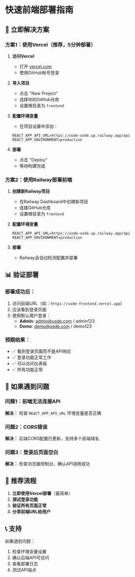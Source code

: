 # 快速前端部署指南

## 🚀 立即解决方案

### 方案1：使用Vercel（推荐，5分钟部署）

1. **访问Vercel**
   - 打开 [vercel.com](https://vercel.com)
   - 使用GitHub账号登录

2. **导入项目**
   - 点击 "New Project"
   - 选择你的GitHub仓库
   - 设置根目录为 `frontend`

3. **配置环境变量**
   - 在项目设置中添加：
   ```
   REACT_APP_API_URL=https://usde-usde.up.railway.app/api
   REACT_APP_ENVIRONMENT=production
   ```

4. **部署**
   - 点击 "Deploy"
   - 等待构建完成

### 方案2：使用Railway部署前端

1. **创建新Railway项目**
   - 在Railway Dashboard中创建新项目
   - 连接GitHub仓库
   - 设置根目录为 `frontend`

2. **配置环境变量**
   ```
   REACT_APP_API_URL=https://usde-usde.up.railway.app/api
   REACT_APP_ENVIRONMENT=production
   ```

3. **部署**
   - Railway会自动检测配置并部署

## 📊 验证部署

### 部署成功后：
1. 访问前端URL（如：`https://usde-frontend.vercel.app`）
2. 应该看到登录页面
3. 使用默认用户登录：
   - **Admin**: admin@usde.com / admin123
   - **Demo**: demo@usde.com / demo123

### 预期结果：
- ✅ 看到登录页面而不是API响应
- ✅ 登录功能正常工作
- ✅ 可以访问仪表板
- ✅ 所有功能正常

## 🔧 如果遇到问题

### 问题1：前端无法连接API
**解决：** 检查 `REACT_APP_API_URL` 环境变量是否正确

### 问题2：CORS错误
**解决：** 后端CORS配置已更新，支持多个前端域名

### 问题3：登录后页面空白
**解决：** 检查浏览器控制台，确认API调用成功

## 🎯 推荐流程

1. **立即使用Vercel部署**（最简单）
2. **测试登录功能**
3. **验证所有页面正常**
4. **分享前端URL给用户**

## 📞 支持

如果遇到问题：
1. 检查环境变量设置
2. 确认后端API可访问
3. 查看部署日志
4. 测试API端点 